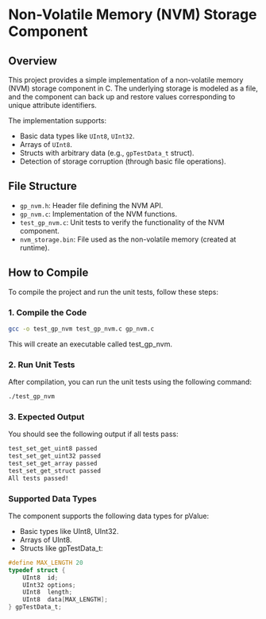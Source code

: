 # Non-Volatile Memory (NVM) Storage Component

## Overview

This project provides a simple implementation of a non-volatile memory (NVM) storage component in C. The underlying storage is modeled as a file, and the component can back up and restore values corresponding to unique attribute identifiers.

The implementation supports:
- Basic data types like `UInt8`, `UInt32`.
- Arrays of `UInt8`.
- Structs with arbitrary data (e.g., `gpTestData_t` struct).
- Detection of storage corruption (through basic file operations).

## File Structure

- `gp_nvm.h`: Header file defining the NVM API.
- `gp_nvm.c`: Implementation of the NVM functions.
- `test_gp_nvm.c`: Unit tests to verify the functionality of the NVM component.
- `nvm_storage.bin`: File used as the non-volatile memory (created at runtime).

## How to Compile

To compile the project and run the unit tests, follow these steps:

### 1. Compile the Code

```bash
gcc -o test_gp_nvm test_gp_nvm.c gp_nvm.c
```

This will create an executable called test_gp_nvm.

### 2. Run Unit Tests
After compilation, you can run the unit tests using the following command:

```bash
./test_gp_nvm
```

### 3. Expected Output
You should see the following output if all tests pass:

```css
test_set_get_uint8 passed
test_set_get_uint32 passed
test_set_get_array passed
test_set_get_struct passed
All tests passed!
```

### Supported Data Types
The component supports the following data types for pValue:

- Basic types like UInt8, UInt32.
- Arrays of UInt8.
- Structs like gpTestData_t:
```c
#define MAX_LENGTH 20
typedef struct {
    UInt8  id;
    UInt32 options;
    UInt8  length;
    UInt8  data[MAX_LENGTH];
} gpTestData_t;
```